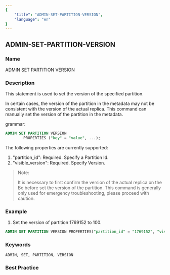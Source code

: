 ```yaml
---
{
    "title": "ADMIN-SET-PARTITION-VERSION",
    "language": "en"
}
---
```


<!--
Licensed to the Apache Software Foundation (ASF) under one
or more contributor license agreements.  See the NOTICE file
distributed with this work for additional information
regarding copyright ownership.  The ASF licenses this file
to you under the Apache License, Version 2.0 (the
"License"); you may not use this file except in compliance
with the License.  You may obtain a copy of the License at

  http://www.apache.org/licenses/LICENSE-2.0

Unless required by applicable law or agreed to in writing,
software distributed under the License is distributed on an
"AS IS" BASIS, WITHOUT WARRANTIES OR CONDITIONS OF ANY
KIND, either express or implied.  See the License for the
specific language governing permissions and limitations
under the License.
-->

## ADMIN-SET-PARTITION-VERSION

### Name

ADMIN SET PARTITION VERSION

### Description

This statement is used to set the version of the specified partition.

In certain cases, the version of the partition in the metadata may not be consistent with the version of the actual replica. This command can manually set the version of the partition in the metadata.

grammar:

```sql
ADMIN SET PARTITION VERSION
        PROPERTIES ("key" = "value", ...);
```

The following properties are currently supported:

1. "partition_id": Required. Specify a Partition Id.
2. "visible_version": Required. Specify Version.

> Note:
>
> It is necessary to first confirm the version of the actual replica on the Be before set the version of the partition. This command is generally only used for emergency troubleshooting, please proceed with caution.

### Example

1. Set the version of partition 1769152 to 100.

```sql
ADMIN SET PARTITION VERSION PROPERTIES("partition_id" = "1769152", "visible_version" = "100");
```

### Keywords

    ADMIN, SET, PARTITION, VERSION
    
### Best Practice

